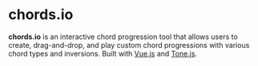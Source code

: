 # chords.io
**chords.io** is an interactive chord progression tool that allows users to create, drag-and-drop, and play custom chord progressions with various chord types and inversions. 
Built with [Vue.js](https://vuejs.org/) and [Tone.js](https://tonejs.github.io/).
